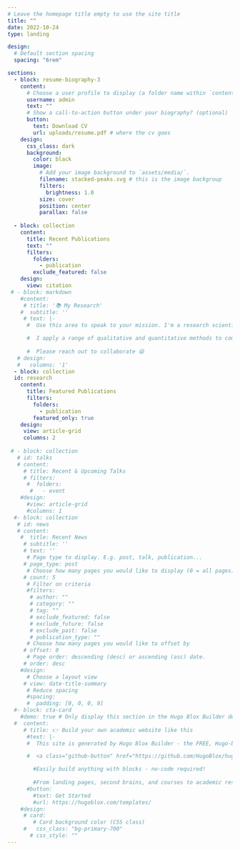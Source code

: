 ```yaml
---
# Leave the homepage title empty to use the site title
title: ""
date: 2022-10-24
type: landing

design:
  # Default section spacing
  spacing: "6rem"

sections:
  - block: resume-biography-3
    content:
      # Choose a user profile to display (a folder name within `content/authors/`)
      username: admin
      text: ""
      # Show a call-to-action button under your biography? (optional)
      button:
        text: Download CV
        url: uploads/resume.pdf # where the cv goes
    design:
      css_class: dark
      background:
        color: black
        image:
          # Add your image background to `assets/media/`.
          filename: stacked-peaks.svg # this is the image backgroup
          filters:
            brightness: 1.0
          size: cover
          position: center
          parallax: false
          
  - block: collection
    content:
      title: Recent Publications
      text: ""
      filters:
        folders:
          - publication
        exclude_featured: false
    design:
      view: citation
 # - block: markdown
    #content:
     # title: '📚 My Research'
    #  subtitle: ''
     # text: |-
      #  Use this area to speak to your mission. I'm a research scientist in the Moonshot team at DeepMind. I blog about machine learning, deep learning, and moonshots.

      #  I apply a range of qualitative and quantitative methods to comprehensively investigate the role of science and technology in the economy.
        
      #  Please reach out to collaborate 😃
   # design:
   #   columns: '1'
  - block: collection
  id: research
    content:
      title: Featured Publications
      filters:
        folders:
          - publication
        featured_only: true
    design:
     view: article-grid
     columns: 2
  
 # - block: collection
   # id: talks
   # content:
     # title: Recent & Upcoming Talks
     # filters:
      #  folders:
       #   - event
    #design:
      #view: article-grid
      #columns: 1
  #- block: collection
   # id: news
   # content:
    #  title: Recent News
     # subtitle: ''
     # text: ''
      # Page type to display. E.g. post, talk, publication...
     # page_type: post
      # Choose how many pages you would like to display (0 = all pages)
     # count: 5
      # Filter on criteria
      #filters:
       # author: ""
       # category: ""
       # tag: ""
       # exclude_featured: false
       # exclude_future: false
       # exclude_past: false
       # publication_type: ""
      # Choose how many pages you would like to offset by
     # offset: 0
      # Page order: descending (desc) or ascending (asc) date.
     # order: desc
    #design:
      # Choose a layout view
     # view: date-title-summary
      # Reduce spacing
      #spacing:
      #  padding: [0, 0, 0, 0]
  #- block: cta-card
    #demo: true # Only display this section in the Hugo Blox Builder demo site
  #  content:
     # title: 👉 Build your own academic website like this
      #text: |-
      #  This site is generated by Hugo Blox Builder - the FREE, Hugo-based open source website builder trusted by 250,000+ academics like you.

      #  <a class="github-button" href="https://github.com/HugoBlox/hugo-blox-builder" data-color-scheme="no-preference: light; light: light; dark: dark;" data-icon="octicon-star" data-size="large" data-show-count="true" aria-label="Star HugoBlox/hugo-blox-builder on GitHub">Star</a>

        #Easily build anything with blocks - no-code required!
        
        #From landing pages, second brains, and courses to academic resumés, conferences, and tech blogs.
      #button:
        #text: Get Started
        #url: https://hugoblox.com/templates/
    #design:
     # card:
        # Card background color (CSS class)
     #   css_class: "bg-primary-700"
       # css_style: ""
---
```

